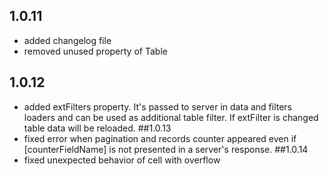 ## 1.0.11
* added changelog file
* removed unused property of Table
## 1.0.12
* added extFilters property. It's passed to server in data and filters loaders and can be used as additional table filter. If extFilter is changed table data will be reloaded.
##1.0.13
* fixed error when pagination and records counter appeared even if [counterFieldName]  is not presented in a server's response.
##1.0.14
* fixed unexpected behavior of cell with overflow